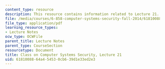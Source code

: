 ```yaml
---
content_type: resource
description: This resource contains information related to Lecture 21.
file: /media/courses/6-858-computer-systems-security-fall-2014/6181008864a454530cb639d1e33ed2e3_MIT6_858F14_lec21.pdf
file_type: application/pdf
learning_resource_types:
- Lecture Notes
ocw_type: OCWFile
parent_title: Lecture Notes
parent_type: CourseSection
resourcetype: Document
title: Class on Computer Systems Security, Lecture 21
uid: 61810088-64a4-5453-0cb6-39d1e33ed2e3
---
```

